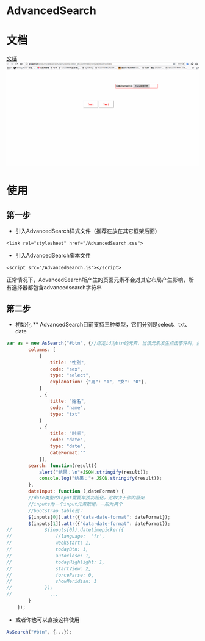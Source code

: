 # AdvancedSearch
# 文档
<a href="https://github.com/xizirumeng/AdvancedSearch/wiki">文档</a>
![示例](iframe.gif)
# 使用

## 第一步
* 引入AdvancedSearch样式文件（推荐在放在其它框架后面）
```
<link rel="stylesheet" href="/AdvancedSearch.css">
```
* 引入AdvancedSearch脚本文件
```
<script src="/AdvancedSearch.js"></script>
```
正常情况下，AdvancedSearch所产生的页面元素不会对其它布局产生影响，所有选择器都包含advancedsearch字符串

## 第二步
* 初始化
** AdvancedSearch目前支持三种类型，它们分别是select、txt、date
``` javascript
var as = new AsSearch("#btn", {//绑定id为btn的元素，当该元素发生点击事件时，会显示AdvancedSearch页面
        columns: [
            {
                title: "性别",
                code: "sex",
                type: "select",
                explanation: {"男": "1", "女": "0"},
            }
            , {
                title: "姓名",
                code: "name",
                type: "txt"
            }
            , {
                title: "时间",
                code: "date",
                type: "date",
                dateFormat:""
            }],
        search: function(result){
            alert("结果：\n"+JSON.stringify(result));
            console.log("结果："+ JSON.stringify(result));
        },
        dateInput: function (,dateFormat) {
        //date类型的input需要单独初始化，这取决于你的框架
        //inputs为一个input元素数组，一般为两个
        //bootstrap table例：
        $(inputs[0]).attr({"data-date-format": dateFormat});
        $(inputs[1]).attr({"data-date-format": dateFormat});
//            $(inputs[0]).datetimepicker({
//                //language:  'fr',
//                weekStart: 1,
//                todayBtn: 1,
//                autoclose: 1,
//                todayHighlight: 1,
//                startView: 2,
//                forceParse: 0,
//                showMeridian: 1
//            });
//              ...
        }
    });
```
* 或者你也可以直接这样使用
``` javascript
AsSearch("#btn", {...});
```
